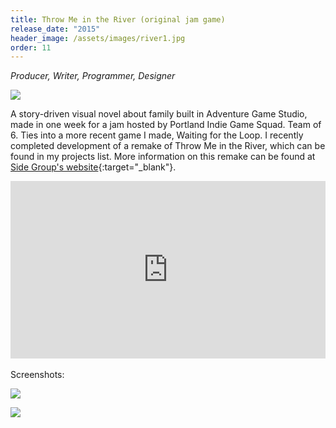```yaml
---
title: Throw Me in the River (original jam game)
release_date: "2015"
header_image: /assets/images/river1.jpg
order: 11
---
```

*Producer, Writer, Programmer, Designer*

![](/assets/images/river2.jpg)

A story-driven visual novel about family built in Adventure Game Studio, made in one week for a jam hosted by Portland Indie Game Squad. Team of 6. Ties into a more recent game I made, Waiting for the Loop. I recently completed development of a remake of Throw Me in the River, which can be found in my projects list. More information on this remake can be found at [Side Group's website](http://sidegroupgames.com){:target="_blank"}.

<style>.embed-container { position: relative; padding-bottom: 56.25%; height: 0; overflow: hidden; max-width: 100%; } .embed-container iframe, .embed-container object, .embed-container embed { position: absolute; top: 0; left: 0; width: 100%; height: 100%; }</style><div class='embed-container'><iframe src='https://player.vimeo.com/video/139042348' frameborder='0' webkitAllowFullScreen mozallowfullscreen allowFullScreen></iframe></div>

<br>
Screenshots:

![](/assets/images/river3.jpg)

![](/assets/images/river4.jpg)